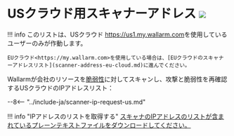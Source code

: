 [file-ips-list]: ../downloads/scanner-ip-addresses-us.txt

# USクラウド用スキャナーアドレス <a href="../../about-wallarm/subscription-plans/#subscription-plans"><img src="../../images/api-security-tag.svg" style="border: none;"></a>

!!! info
    このリストは、USクラウド <https://us1.my.wallarm.com>を使用しているユーザーのみが作動します。

    EUクラウド<https://my.wallarm.com>を使用している場合は、[EUクラウドのスキャナーアドレスリスト](scanner-address-eu-cloud.md)に進んでください。

Wallarmが会社のリソースを[脆弱性](../glossary-en.md#vulnerability)に対してスキャンし、攻撃と脆弱性を再確認するUSクラウドのIPアドレスリスト：

--8<-- "../include-ja/scanner-ip-request-us.md"

!!! info "IPアドレスのリストを取得する"
    [スキャナのIPアドレスのリストが含まれているプレーンテキストファイルをダウンロードしてください。][file-ips-list]